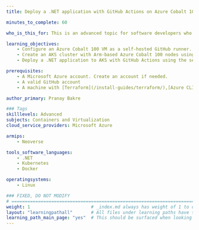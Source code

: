 ```yaml
---
title: Deploy a .NET application with GitHub Actions on Azure Cobalt 100 VMs

minutes_to_complete: 60   

who_is_this_for: This is an advanced topic for software developers who want to develop cloud native applications using GitHub Actions and Azure Kubernetes Service (AKS)

learning_objectives: 
    - Configure an Azure Cobalt 100 VM as a self-hosted GitHub runner.
    - Create an AKS cluster with Arm-based Azure Cobalt 100 nodes using Terraform.
    - Deploy a .NET application to AKS with GitHub Actions using the self-hosted Arm64 based runner.

prerequisites:
    - A Microsoft Azure account. Create an account if needed.
    - A valid GitHub account
    - A machine with [Terraform](/install-guides/terraform/),[Azure CLI](/install-guides/azure-cli), and [Kubectl](/install-guides/kubectl/) installed

author_primary: Pranay Bakre

### Tags
skilllevels: Advanced
subjects: Containers and Virtualization
cloud_service_providers: Microsoft Azure

armips:
    - Neoverse

tools_software_languages:
    - .NET
    - Kubernetes
    - Docker

operatingsystems:
    - Linux

### FIXED, DO NOT MODIFY
# ================================================================================
weight: 1                       # _index.md always has weight of 1 to order correctly
layout: "learningpathall"       # All files under learning paths have this same wrapper
learning_path_main_page: "yes"  # This should be surfaced when looking for related content. Only set for _index.md of learning path content.
---
```

